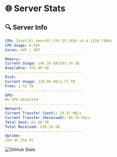# 🌐 Server Stats
## 🔍 Server Info
```yaml
CPU: Intel(R) Xeon(R) CPU E5-2699 v4 @ 1239.71MHz
CPU Usage: 0.60%
Cores: 44P | 88T
-----------------------------------
Memory:
Current Usage: 146.30 GB/503.74 GB
Available: 353.99 GB
-----------------------------------
Disk:
Current Usage: 110.94 GB/1.71 TB
Free: 1.52 TB
-----------------------------------
GPU:
No GPU detected
-----------------------------------
Network:
Current Transfer (Sent): 29.47 MB/s
Current Transfer (Received): 98.56 KB/s
Total Sent: 61.69 TB
Total Received: 538.10 GB
-----------------------------------
Uptime:
35d 4h 35m 0s
```
![GitHub Stats](https://img.shields.io/badge/Updated-2025-04-12_01:57:49-blue)